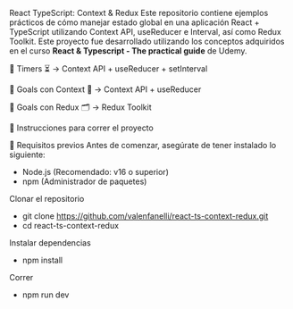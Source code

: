 React TypeScript: Context & Redux
Este repositorio contiene ejemplos prácticos de cómo manejar estado global en una aplicación React + TypeScript utilizando Context API, useReducer e Interval, así como Redux Toolkit.
Este proyecto fue desarrollado utilizando los conceptos adquiridos en el curso **React & Typescript - The practical guide** de Udemy.

🔹 Timers ⏳ → Context API + useReducer + setInterval


🔹 Goals con Context 🎯 → Context API + useReducer


🔹 Goals con Redux 🗂️ → Redux Toolkit

🚀 Instrucciones para correr el proyecto


🔹 Requisitos previos
Antes de comenzar, asegúrate de tener instalado lo siguiente:

- Node.js (Recomendado: v16 o superior)
- npm (Administrador de paquetes)


Clonar el repositorio
-   git clone https://github.com/valenfanelli/react-ts-context-redux.git
-   cd react-ts-context-redux

Instalar dependencias
-   npm install

Correr
-   npm run dev
